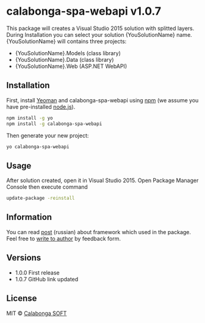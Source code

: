 # calabonga-spa-webapi v1.0.7

This package will creates a Visual Studio 2015 solution with splitted layers. During Installation you can select your solution {YouSolutionName} name. {YouSolutionName} will contains three projects:

* {YouSolutionName}.Models (class library)
* {YouSolutionName}.Data (class library)
* {YouSolutionName}.Web (ASP.NET WebAPI)

## Installation

First, install [Yeoman](http://yeoman.io) and calabonga-spa-webapi using [npm](https://www.npmjs.com/) (we assume you have pre-installed [node.js](https://nodejs.org/)).

```bash
npm install -g yo
npm install -g calabonga-spa-webapi
```

Then generate your new project:

```bash
yo calabonga-spa-webapi
```
## Usage

After solution created, open it in Visual Studio 2015. Open Package Manager Console then execute command
```bash
update-package -reinstall
```

## Information
You can read [post](http://www.calabonga.net/blog/post/186) (russian) about framework which used in the package. Feel free to [write to author](http://www.calabonga.net/site/feedback) by feedback form.

## Versions
* 1.0.0 First release
* 1.0.7 GitHub link updated

## License

MIT © [Calabonga SOFT](http://www.calabonga.net)

[npm-url]: https://npmjs.org/package/calabonga-spa-webapi

